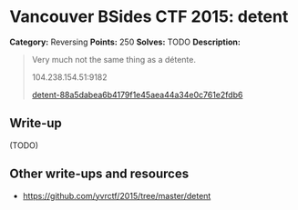 # Vancouver BSides CTF 2015: detent

**Category:** Reversing
**Points:** 250
**Solves:** TODO
**Description:** 

> Very much not the same thing as a détente.
> 
> 104.238.154.51:9182
> 
> [detent-88a5dabea6b4179f1e45aea44a34e0c761e2fdb6](detent-88a5dabea6b4179f1e45aea44a34e0c761e2fdb6)

## Write-up

(TODO)

## Other write-ups and resources

* <https://github.com/yvrctf/2015/tree/master/detent>